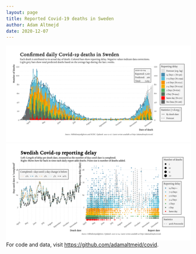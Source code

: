 ```yaml
---
layout: page
title: Reported Covid-19 deaths in Sweden
author: Adam Altmejd
date: 2020-12-07
---
```


![Graph of Swedish Covid-19 deaths with reporting delay.](deaths_lag_sweden_2020-12-07.png "Swedish Covid-19 deaths.")
![Graph of Swedish Covid-19 reporting delay in daily deaths.](lag_trend_sweden_2020-12-07.png "Trend in Swedish Covid-19 mortality reporting delay.")
For code and data, visit <https://github.com/adamaltmejd/covid>.
